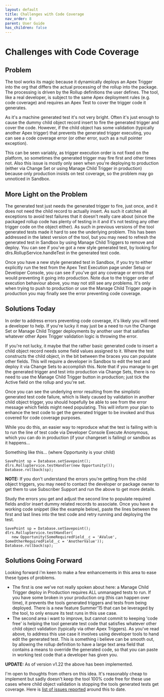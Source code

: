 ```yaml
---
layout: default
title: Challenges with Code Coverage
nav_order: 8
parent: User Guide
has_children: false
---
```


# Challenges with Code Coverage 

## Problem

The tool works its magic because it dynamically deploys an Apex Trigger into the org that differs the actual processing of the rollup into the package. The processing is driven by the Rollup definitions the user defines. The tool, like a real developer, is subject to the same Apex deployment rules (e.g. code coverage) and requires an Apex Test to cover the trigger code it generates.

As it's a machine generated test it's not very bright. Often it's just enough to cause the dummy child object record insert to fire the generated trigger and cover the code. However, if the child object has some validation (typically another Apex trigger) that prevents the generated trigger executing, you can see a code coverage error (or other error, such as a null pointer exception).

This can be seen variably, as trigger execution order is not fixed on the platform, so sometimes the generated trigger may fire first and other times not. Also this issue is mostly only seen when you're deploying to production (either via Change Set or using Manage Child Trigger in production) because only production insists on test coverage, so the problem may go unnoticed in Sandbox.

## More Light on the Problem

The generated test just needs the generated trigger to fire, just once, and it does not need the child record to actually insert. As such it catches all exceptions to avoid test failures that it doesn't really care about (since the packaged rollup code has plenty of testing in it and it's not testing any other trigger code on the object either). As such in previous versions of the tool generated tests made it hard to see the underlying problem. This has been addressed in the latest version of the tool, but you may need to refresh the generated test in Sandbox by using Manage Child Triggers to remove and deploy. You can see if you've got a new style generated test, by looking for dlrs.RollupService.handleTest in the generated test code.

Once you have a new style generated test in Sandbox, if you try to either explicitly run the test from the Apex Test Execution page under Setup or Developer Console, you can see if you've got any coverage or errors that would preventing it going into production. Note due to the trigger order of execution behaviour above, you may not still see any problems. It's only when trying to push to production or use the Manage Child Trigger page in production you may finally see the error preventing code coverage.

## Solutions Today

In order to address errors preventing code coverage, it's likely you will need a developer to help. If you're lucky it may just be a need to run the Change Set or Manage Child Trigger deployments by another user that satisfies whatever other Apex Trigger validation logic is throwing the error.

If you're not lucky, it maybe that the rather basic generated code to insert a child object record needs some field values assigned to it. Where the test constructs the child object, in the bit between the braces you can populate other fields. This will require a developer in Sandbox to edit the test and deploy it via Change Sets to accomplish this. Note that if you manage to get the generated trigger and test into production via Change Sets, there is no need to use the Manage Child Trigger button in production; just tick the Active field on the rollup and you're set.

Once you can see the underlying error resulting from the simplistic generated test code failure, which is likely caused by validation in another child object trigger, you should hopefully be able to see from the error message which fields might need populating. This will inform your plan to enhance the test code to get the generated trigger to be invoked and thus covered for code coverage purposes.

While you do this, an easier way to reproduce what the test is failing with is to run the line of test code via Developer Console Execute Anonymous, which you can do in production (if your changeset is failing) or sandbox as it happens...

Something like this... (where Opportunity is your child)

    SavePoint sp = Database.setSavepoint();
    dlrs.RollupService.testHandler(new Opportunity());
    Database.rollback(sp);

**NOTE:** If you don't understand the errors you're getting from the child object triggers, you may need to contact the developer or package owner to get them to use Subscriber Support and run the above to get more details.

Study the errors you get and adjust the second line to populate required fields and/or insert dummy related records to associate. Once you have a working code snippet (like the example below), paste the lines between the first and last lines into the test code and retry running and deploying the test.

    SavePoint sp = Database.setSavepoint();
    dlrs.RollupService.testHandler(
       new Opportunity(SomeRequiredField__c = 'AValue', SomeOtherRequiredField__c = 'AnotherValue'));
    Database.rollback(sp);

## Solutions Going Forward

Looking forward i'm keen to make a few enhancements in this area to ease these types of problems.

- The first is one we've not really spoken about here: a Manage Child Trigger deploy in Production requires ALL unmanaged tests to run. If you have some broken in your production org (this can happen over time), it prevents the tools generated triggers and tests from being deployed. There is a new feature Summer'15 that can be leveraged by the tool, to only ensure its test runs in this use case.
- The second area i want to improve, but cannot commit to keeping 'code free' is helping the tool generate test code that satisfies whatever other child object validation (typically via other Apex Triggers). As you've read above, to address this use case it involves using developer tools to hand edit the generated test. This is something i believe can be smooth out, by allowing the rollup definition to have a large text area field that contains a means to override the generated code, so that you can paste in working test code that a developer has given you.

**UPDATE:** As of version v1.22 the above has been implemented.

I'm open to thoughts from others on this idea. It's reasonably cheap to implement but sadly doesn't keep the tool 100% code free for these use cases where child object validation is stopping the tools generated tests get coverage. Here is [list of issues reported](https://github.com/afawcett/declarative-lookup-rollup-summaries/labels/code%20coverage%20or%20test%20issue) around this to date.
